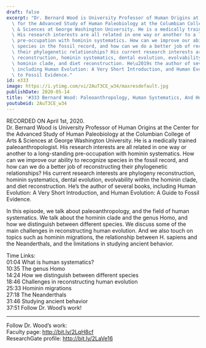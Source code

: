 ```yaml
---
draft: false
excerpt: "Dr. Bernard Wood is University Professor of Human Origins at the Center\
  \ for the Advanced Study of Human Paleobiology at the Columbian College of Arts\
  \ & Sciences at George Washington University. He is a medically trained paleoanthropologist.\
  \ His research interests are all related in one way or another to a long-standing\
  \ pre-occupation with hominin systematics. How can we improve our ability to recognize\
  \ species in the fossil record, and how can we do a better job of reconstructing\
  \ their phylogenetic relationships? His current research interests are phylogeny\
  \ reconstruction, hominin systematics, dental evolution, evolvability within the\
  \ hominin clade, and diet reconstruction. He\u2019s the author of several books,\
  \ including Human Evolution: A Very Short Introduction, and Human Evolution: A Guide\
  \ to Fossil Evidence."
id: e333
image: https://i.ytimg.com/vi/2AuT3CE_w34/maxresdefault.jpg
publishDate: 2020-05-14
title: '#333 Bernard Wood: Paleoanthropology, Human Systematics, And Human Evolution'
youtubeid: 2AuT3CE_w34
---
```

RECORDED ON April 1st, 2020.  
Dr. Bernard Wood is University Professor of Human Origins at the Center for the Advanced Study of Human Paleobiology at the Columbian College of Arts & Sciences at George Washington University. He is a medically trained paleoanthropologist. His research interests are all related in one way or another to a long-standing pre-occupation with hominin systematics. How can we improve our ability to recognize species in the fossil record, and how can we do a better job of reconstructing their phylogenetic relationships? His current research interests are phylogeny reconstruction, hominin systematics, dental evolution, evolvability within the hominin clade, and diet reconstruction. He’s the author of several books, including Human Evolution: A Very Short Introduction, and Human Evolution: A Guide to Fossil Evidence.

In this episode, we talk about paleoanthropology, and the field of human systematics. We talk about the hominin clade and the genus Homo, and how we distinguish between different species. We discuss some of the main challenges in reconstructing human evolution. And we also touch on topics such as hominin migrations, the relationship between H. sapiens and the Neanderthals, and the limitations in studying ancient behavior.

Time Links:  
01:04  What is human systematics?  
10:35  The genus Homo  
14:24  How we distinguish between different species  
18:46  Challenges in reconstructing human evolution  
25:33  Hominin migrations  
27:18  The Neanderthals  
31:46  Studying ancient behavior  
37:51  Follow Dr. Wood’s work!

---

Follow Dr. Wood’s work:  
Faculty page: http://bit.ly/2LqH8cf  
ResearchGate profile: http://bit.ly/2LaVe16
